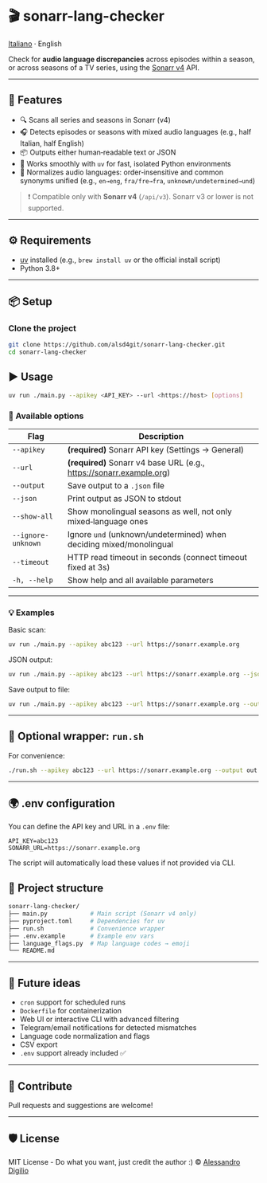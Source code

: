 # 🎬 sonarr-lang-checker

[Italiano](README.it.md) · English

Check for **audio language discrepancies** across episodes within a season, or across seasons of a TV series, using the [Sonarr v4](https://sonarr.tv) API.

---

## 🚀 Features

- 🔍 Scans all series and seasons in Sonarr (v4)
- 🎧 Detects episodes or seasons with mixed audio languages (e.g., half Italian, half English)
- 📦 Outputs either human‑readable text or JSON
- 🧰 Works smoothly with `uv` for fast, isolated Python environments
- 🧩 Normalizes audio languages: order‑insensitive and common synonyms unified (e.g., `en→eng`, `fra/fre→fra`, `unknown/undetermined→und`)

> ❗ Compatible only with **Sonarr v4** (`/api/v3`). Sonarr v3 or lower is not supported.

---

## ⚙️ Requirements

- [uv](https://github.com/astral-sh/uv) installed (e.g., `brew install uv` or the official install script)
- Python 3.8+

---

## 📦 Setup

### Clone the project

```bash
git clone https://github.com/alsd4git/sonarr-lang-checker.git
cd sonarr-lang-checker
```

## ▶️ Usage

```bash
uv run ./main.py --apikey <API_KEY> --url <https://host> [options]
```

### 🔑 Available options

| Flag             | Description                                                                  |
|------------------|------------------------------------------------------------------------------|
| `--apikey`       | **(required)** Sonarr API key (Settings → General)                          |
| `--url`          | **(required)** Sonarr v4 base URL (e.g., https://sonarr.example.org)        |
| `--output`       | Save output to a `.json` file                                               |
| `--json`         | Print output as JSON to stdout                                              |
| `--show-all`     | Show monolingual seasons as well, not only mixed‑language ones              |
| `--ignore-unknown` | Ignore `und` (unknown/undetermined) when deciding mixed/monolingual        |
| `--timeout`      | HTTP read timeout in seconds (connect timeout fixed at 3s)                  |
| `-h, --help`     | Show help and all available parameters                                      |

---

### 💡 Examples

Basic scan:

```bash
uv run ./main.py --apikey abc123 --url https://sonarr.example.org
```

JSON output:

```bash
uv run ./main.py --apikey abc123 --url https://sonarr.example.org --json
```

Save output to file:

```bash
uv run ./main.py --apikey abc123 --url https://sonarr.example.org --output risultati.json
```

---

## 🧪 Optional wrapper: `run.sh`

For convenience:

```bash
./run.sh --apikey abc123 --url https://sonarr.example.org --output out.json
```

---

## 🌍 .env configuration

You can define the API key and URL in a `.env` file:

```
API_KEY=abc123
SONARR_URL=https://sonarr.example.org
```

The script will automatically load these values if not provided via CLI.

## 🧱 Project structure

```bash
sonarr-lang-checker/
├── main.py            # Main script (Sonarr v4 only)
├── pyproject.toml     # Dependencies for uv
├── run.sh             # Convenience wrapper
├── .env.example       # Example env vars
├── language_flags.py  # Map language codes → emoji
└── README.md
```

---

## 📌 Future ideas

- `cron` support for scheduled runs
- `Dockerfile` for containerization
- Web UI or interactive CLI with advanced filtering
- Telegram/email notifications for detected mismatches
- Language code normalization and flags
- CSV export
- `.env` support already included ✅

---

## 🤝 Contribute

Pull requests and suggestions are welcome!

---

## 🛡️ License

MIT License - Do what you want, just credit the author :)
© [Alessandro Digilio](https://github.com/alsd4git)
